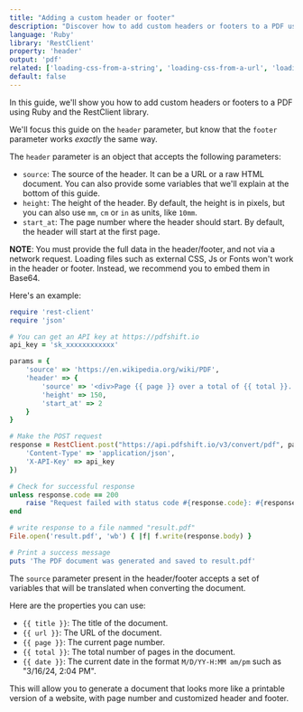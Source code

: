 ```yaml
---
title: "Adding a custom header or footer"
description: "Discover how to add custom headers or footers to a PDF using Ruby and the RestClient library. This in-depth guide includes Ruby codes that you can easily follow and quickly generate documents with PDFShift's API."
language: 'Ruby'
library: 'RestClient'
property: 'header'
output: 'pdf'
related: ['loading-css-from-a-string', 'loading-css-from-a-url', 'loading-javascript-from-a-string', 'loading-javascript-from-a-url']
default: false
---
```


In this guide, we'll show you how to add custom headers or footers to a PDF using Ruby and the RestClient library.

We'll focus this guide on the `header` parameter, but know that the `footer` parameter works _exactly_ the same way.

The `header` parameter is an object that accepts the following parameters:

 * `source`: The source of the header. It can be a URL or a raw HTML document. You can also provide some variables that we'll explain at the bottom of this guide.
 * `height`: The height of the header. By default, the height is in pixels, but you can also use `mm`, `cm` or `in` as units, like `10mm`.
 * `start_at`: The page number where the header should start. By default, the header will start at the first page.


**NOTE**: You must provide the full data in the header/footer, and not via a network request. Loading files such as external CSS, Js or Fonts won't work in the header or footer.
Instead, we recommend you to embed them in Base64.

Here's an example:

```ruby
require 'rest-client'
require 'json'

# You can get an API key at https://pdfshift.io
api_key = 'sk_xxxxxxxxxxxx'

params = {
    'source' => 'https://en.wikipedia.org/wiki/PDF',
    'header' => {
        'source' => '<div>Page {{ page }} over a total of {{ total }}. Made on {{ date }}</div>',
        'height' => 150,
        'start_at' => 2
    }
}

# Make the POST request
response = RestClient.post("https://api.pdfshift.io/v3/convert/pdf", params.to_json, {
    'Content-Type' => 'application/json',
    'X-API-Key' => api_key
})

# Check for successful response
unless response.code == 200
    raise "Request failed with status code #{response.code}: #{response.body}"
end

# write response to a file nammed "result.pdf"
File.open('result.pdf', 'wb') { |f| f.write(response.body) }

# Print a success message
puts 'The PDF document was generated and saved to result.pdf'
```

The `source` parameter present in the header/footer accepts a set of variables that will be translated when converting the document.

Here are the properties you can use:

 * `{{ title }}`: The title of the document.
 * `{{ url }}`: The URL of the document.
 * `{{ page }}`: The current page number.
 * `{{ total }}`: The total number of pages in the document.
 * `{{ date }}`: The current date in the format `M/D/YY-H:MM am/pm` such as "3/16/24, 2:04 PM".


This will allow you to generate a document that looks more like a printable version of a website, with page number and customized header and footer.